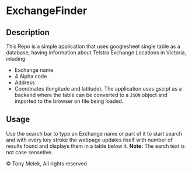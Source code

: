 # ExchangeFinder
## Description
This Repo is a simple application that uses googlesheet single table as a database, having information about Telstra Exchange Locations in Victoria, inluding 
* Exchange name 
* 4 Alpha code 
* Address 
* Coordinates (longitude and latitude).
The application uses gscipt as a backend where the table can be converted to a `JSON` object and imported to the browser on file being loaded.


## Usage
Use the search bar to type an Exchange name or part of it to start search and with every key stroke the webpage updates itself with number of results found and displays them in a table below it.
**Note:** The earch text is not case sensetive.


© Tony Melek, All rights reserved
